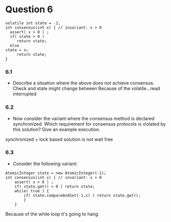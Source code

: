 # Question 6

```
volatile int state = -1;
int consensus(int x) { // invariant: x > 0
  assert( x > 0 ) ;
  if( state > 0 )
     return state;
  else
state = x;
     return state;
}
```

### 6.1
* Describe a situation where the above does not achieve consensus.
Check and state might change between
Because of the volatile...read interrupted
### 6.2
* Now consider the variant where the consensus method is declared synchronized. Which requirement for consensus protocols is violated by this solution? Give an example execution.

synchronized + lock based solution is not wait free
### 6.3

* Consider the following variant:

```
AtomicInteger state = new AtomicInteger(-1);
int consensus(int x) { // invariant: x > 0
    assert( x > 0 ) ;
    if( state.get() > 0 ) return state;
    while( true ) {
        if( state.compareAndSet(-1,x) ) return state.get();
        }   
    }
```
Because of the while loop it's going to hang.
